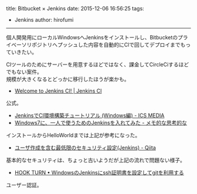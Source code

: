title: Bitbucket × Jenkins
date: 2015-12-06 16:56:25
tags:
- Jenkins
author: hirofumi

---
個人開発用にローカルWindowsへJenkinsをインストールし、Bitbucketのプライベーソリポジトリへプッシュした内容を自動的にClで回してデプロイまでもっていきたい。

Clツールのためにサーバーを用意するほどではなく、課金してCircleCiするほどでもない案件。  
規模が大きくなるとどっかに移行したほうが楽かも。

-   [Welcome to Jenkins CI! | Jenkins CI](http://jenkins-ci.org/)

公式。

-   [JenkinsでCI環境構築チュートリアル (Windows編) - ICS MEDIA](https://ics.media/entry/2410)
-   [Windows7に、一人で使うためのJenkinsを入れてみた - メモ的な思考的な](http://thinkami.hatenablog.com/entry/20121125/1353795880)

インストールからHelloWorldまでは上記が参考になった。

-   [ユーザ作成を含む最低限のセキュリティ設定(Jenkins) - Qiita](http://qiita.com/n_rooms/items/2e1adefcc26d51b4e866)

基本的なセキュリティは、ちょっと古いようだが上記の流れで問題ない様子。

-   [HOOK TURN • WindowsのJenkinsにssh証明書を設定してgitを利用する](http://hookturn.tumblr.com/post/101929615252/windows%E3%81%AEjenkins%E3%81%ABssh%E8%A8%BC%E6%98%8E%E6%9B%B8%E3%82%92%E8%A8%AD%E5%AE%9A%E3%81%97%E3%81%A6git%E3%82%92%E5%88%A9%E7%94%A8%E3%81%99%E3%82%8B)

ユーザー認証。